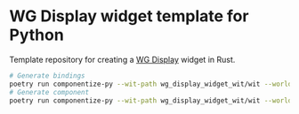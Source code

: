 
# WG Display widget template for Python

Template repository for creating a [WG Display](https://github.com/eliabieri/wg_display) widget in Rust. 

```bash
# Generate bindings
poetry run componentize-py --wit-path wg_display_widget_wit/wit --world widget bindings .
# Generate component
poetry run componentize-py --wit-path wg_display_widget_wit/wit --world widget componentize app --output widget.wasm
```
